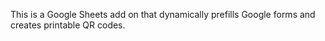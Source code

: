 This is a Google Sheets add on that dynamically prefills Google forms and creates printable QR codes.
